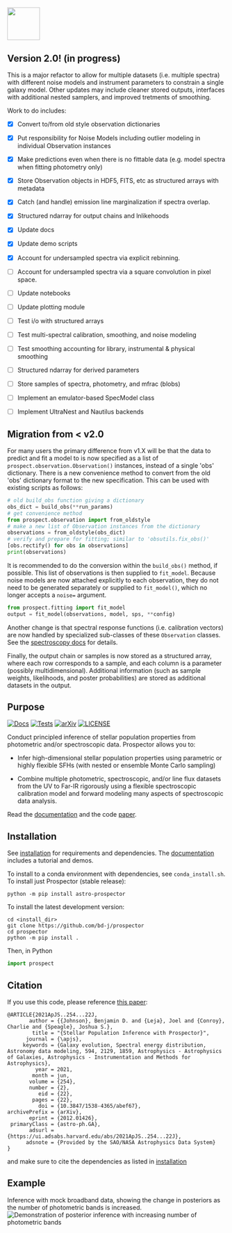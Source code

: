 <img src="doc/_static/logo_name_kh.png" height=75/>  <!-- . -->
==========

Version 2.0! (in progress)
--------------------------

This is a major refactor to allow for multiple datasets (i.e. multiple spectra)
with different noise models and instrument parameters to constrain a single
galaxy model.  Other updates may include cleaner stored outputs, interfaces with
additional nested samplers, and improved tretments of smoothing.

Work to do includes:

- [x] Convert to/from old style observation dictionaries
- [x] Put responsibility for Noise Models including outlier modeling in individual Observation instances
- [x] Make predictions even when there is no fittable data (e.g. model spectra when fitting photometry only)
- [x] Store Observation objects in HDF5, FITS, etc as structured arrays with metadata
- [x] Catch (and handle) emission line marginalization if spectra overlap.
- [x] Structured ndarray for output chains and lnlikehoods
- [x] Update docs
- [x] Update demo scripts
- [x] Account for undersampled spectra via explicit rebinning.
- [ ] Account for undersampled spectra via a square convolution in pixel space.
- [ ] Update notebooks
- [ ] Update plotting module
- [ ] Test i/o with structured arrays
- [ ] Test multi-spectral calibration, smoothing, and noise modeling
- [ ] Test smoothing accounting for library, instrumental & physical smoothing
- [ ] Structured ndarray for derived parameters
- [ ] Store samples of spectra, photometry, and mfrac (blobs)
- [ ] Implement an emulator-based SpecModel class
- [ ] Implement UltraNest and Nautilus backends


Migration from < v2.0
---------------------

For many users the primary difference from v1.X will be that the data to predict
and fit a model to is now specified as a list of
`prospect.observation.Observation()` instances, instead of a single 'obs'
dictionary.  There is a new convenience method to convert from the old 'obs'
dictionary format to the new specification. This can be used with existing
scripts as follows:

```py
# old build_obs function giving a dictionary
obs_dict = build_obs(**run_params)
# get convenience method
from prospect.observation import from_oldstyle
# make a new list of Observation instances from the dictionary
observations = from_oldstyle(obs_dict)
# verify and prepare for fitting; similar to 'obsutils.fix_obs()'
[obs.rectify() for obs in observations]
print(observations)
```

It is recommended to do the conversion within the `build_obs()` method, if
possible. This list of observations is then supplied to `fit_model`.  Because
noise models are now attached explicitly to each observation, they do not need
to be generated separately or supplied to `fit_model()`, which no longer accepts
a `noise=` argument.

```py
from prospect.fitting import fit_model
output = fit_model(observations, model, sps, **config)
```

Another change is that spectral response functions (i.e. calibration vectors) are now handled by specialized sub-classes of these `Observation` classes.  See the [spectroscopy docs](docs/spectra.rst) for details.

Finally, the output chain or samples is now stored as a structured array, where
each row corresponds to a sample, and each column is a parameter (possibly
multidimensional).  Additional information (such as sample weights, likelihoods,
and poster probabilities) are stored as additional datasets in the output.


Purpose
-------

[![Docs](https://readthedocs.org/projects/prospect/badge/?version=latest)](https://readthedocs.org/projects/prospect/badge/?version=latest)
[![Tests](https://github.com/bd-j/prospector/workflows/Tests/badge.svg)](https://github.com/bd-j/prospector/actions?query=workflow%3ATests)
[![arXiv](https://img.shields.io/badge/arXiv-2012.01426-b31b1b.svg)](https://arxiv.org/abs/2012.01426)
[![LICENSE](https://img.shields.io/badge/license-MIT-blue.svg?style=flat)](https://github.com/bd-j/prospector/blob/main/LICENSE)


Conduct principled inference of stellar population properties from photometric
and/or spectroscopic data.  Prospector allows you to:

* Infer high-dimensional stellar population properties using parametric or
  highly flexible SFHs (with nested or ensemble Monte Carlo sampling)

* Combine multiple photometric, spectroscopic, and/or line flux datasets from
  the UV to Far-IR rigorously using a flexible spectroscopic calibration model
  and forward modeling many aspects of spectroscopic data analysis.

Read the [documentation](http://prospect.readthedocs.io/en/latest/) and the
code [paper](https://ui.adsabs.harvard.edu/abs/2021ApJS..254...22J/abstract).

Installation
------------

See [installation](doc/installation.rst) for requirements and dependencies.
The [documentation](http://prospect.readthedocs.io/en/latest/) includes a tutorial and demos.

To install to a conda environment with dependencies, see `conda_install.sh`.
To install just Prospector (stable release):
```
python -m pip install astro-prospector
```

To install the latest development version:
```
cd <install_dir>
git clone https://github.com/bd-j/prospector
cd prospector
python -m pip install .
```

Then, in Python
```python
import prospect
```


Citation
------

If you use this code, please reference [this paper](https://ui.adsabs.harvard.edu/abs/2021ApJS..254...22J/abstract):
```
@ARTICLE{2021ApJS..254...22J,
       author = {{Johnson}, Benjamin D. and {Leja}, Joel and {Conroy}, Charlie and {Speagle}, Joshua S.},
        title = "{Stellar Population Inference with Prospector}",
      journal = {\apjs},
     keywords = {Galaxy evolution, Spectral energy distribution, Astronomy data modeling, 594, 2129, 1859, Astrophysics - Astrophysics of Galaxies, Astrophysics - Instrumentation and Methods for Astrophysics},
         year = 2021,
        month = jun,
       volume = {254},
       number = {2},
          eid = {22},
        pages = {22},
          doi = {10.3847/1538-4365/abef67},
archivePrefix = {arXiv},
       eprint = {2012.01426},
 primaryClass = {astro-ph.GA},
       adsurl = {https://ui.adsabs.harvard.edu/abs/2021ApJS..254...22J},
      adsnote = {Provided by the SAO/NASA Astrophysics Data System}
}
```

and make sure to cite the dependencies as listed in [installation](doc/installation.rst)

Example
-------

Inference with mock broadband data, showing the change in posteriors as the
number of photometric bands is increased.
![Demonstration of posterior inference with increasing number of photometric bands](doc/images/animation.gif)
